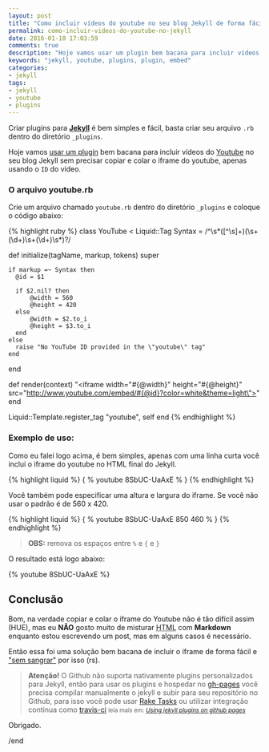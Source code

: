 ```yaml
---
layout: post
title: "Como incluir vídeos do youtube no seu blog Jekyll de forma fácil"
permalink: como-incluir-videos-do-youtube-no-jekyll
date: 2016-01-10 17:03:59
comments: true
description: "Hoje vamos usar um plugin bem bacana para incluir vídeos do youtube no seu blog Jekyll sem precisar copiar e colar o iframe do youtube"
keywords: "jekyll, youtube, plugins, plugin, embed"
categories:
- jekyll
tags:
- jekyll
- youtube
- plugins
---
```


Criar plugins para **[Jekyll](http://jekyllrb.com/)** é bem simples e fácil, basta criar seu arquivo `.rb` dentro do diretório `_plugins`.

Hoje vamos [usar um plugin](https://gist.github.com/joelverhagen/1805814) bem bacana para incluir vídeos do [Youtube](https://www.youtube.com/) no seu blog Jekyll sem precisar copiar e colar o iframe do youtube, apenas usando o `ID` do vídeo.

### O arquivo youtube.rb

Crie um arquivo chamado `youtube.rb` dentro do diretório `_plugins` e coloque o código abaixo:

{% highlight ruby %}
class YouTube < Liquid::Tag
  Syntax = /^\s*([^\s]+)(\s+(\d+)\s+(\d+)\s*)?/

  def initialize(tagName, markup, tokens)
    super

    if markup =~ Syntax then
      @id = $1

      if $2.nil? then
          @width = 560
          @height = 420
      else
          @width = $2.to_i
          @height = $3.to_i
      end
    else
      raise "No YouTube ID provided in the \"youtube\" tag"
    end
  end

  def render(context)
    "<iframe width=\"#{@width}\" height=\"#{@height}\" src=\"http://www.youtube.com/embed/#{@id}?color=white&theme=light\"></iframe>"
  end

  Liquid::Template.register_tag "youtube", self
end
{% endhighlight %}

### Exemplo de uso:

Como eu falei logo acima, é bem simples, apenas com uma linha curta você inclui o iframe do youtube no HTML final do Jekyll.

{% highlight liquid %}
{ % youtube 8SbUC-UaAxE % }
{% endhighlight %}

Você também pode especificar uma altura e largura do iframe. Se você não usar o padrão é de 560 x 420.

{% highlight liquid %}
{ % youtube 8SbUC-UaAxE 850 460 % }
{% endhighlight %}

> **OBS:** remova os espaços entre `%` e `{` e `}`

O resultado está logo abaixo:

{% youtube 8SbUC-UaAxE %}

## Conclusão

Bom, na verdade copiar e colar o iframe do Youtube não é tão difícil assim (HUE), mas eu **NÃO** gosto muito de misturar <abbr title="HyperText Markup Language">HTML</abbr> com **Markdown** enquanto estou escrevendo um post, mas em alguns casos é necessário.

Então essa foi uma solução bem bacana de incluir o iframe de forma fácil e ["sem sangrar"](http://br.web.img1.acsta.net/newsv7/15/04/18/00/55/579877.jpg) por isso (rs).

> **Atenção!** O Github não suporta nativamente plugins personalizados para Jekyll, então para usar os plugins e hospedar no [gh-pages](https://pages.github.com/) você precisa compilar manualmente o jekyll e subir para seu repositório no Github, para isso você pode usar [Rake Tasks](/rake-tasks-para-automatizar-publicacoes-jekyll/) ou utilizar integração continua como [travis-ci](https://travis-ci.org)
  > <small>leia mais em: _[Using jekyll plugins on github pages](http://ixti.net/software/2013/01/28/using-jekyll-plugins-on-github-pages.html)_</small>

Obrigado.

/end
